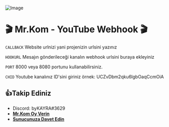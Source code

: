 ![Image](https://cdn.discordapp.com/avatars/813294670578188308/3851009896777fd51e3ada53fd8e2c0d.png "Mr.Kom")

🎬 Mr.Kom - YouTube Webhook 🎬
=================

```CALLBACK``` Website urlnizi yani projenizin urlsini yazınız

```HOOKURL``` Mesajın gönderileceği kanalın webhook urlsini buraya ekleyiniz

```PORT``` 8000 veya 8080 portunu kullanabilirsiniz.

```CHID``` Youtube kanalınız ID'sini giriniz örnek: UCZvDbm2qku6lgbOaqCcmOiA


👍Takip Ediniz
------------
- Discord: byKAYRA#3629
- **[Mr.Kom Oy Verin](https://top.gg/bot/813294670578188308/vote)**
- **[Sunucunuza Davet Edin](https://discord.com/oauth2/authorize?client_id=813294670578188308&scope=bot&permissions=8589934591)**
